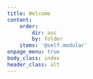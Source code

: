 ```yaml
---
title: Welcome
content:
    order:
        dir: asc
        by: folder
    items: '@self.modular'
onpage_menu: true
body_class: index
header_class: alt
---
```


<!--- Content for this page is pulled in from page subfolders -->
